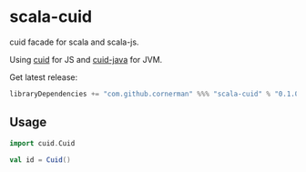 # scala-cuid

cuid facade for scala and scala-js.

Using [cuid](https://www.npmjs.com/package/cuid) for JS and [cuid-java](https://github.com/graphcool/cuid-java) for JVM.

Get latest release:
```scala
libraryDependencies += "com.github.cornerman" %%% "scala-cuid" % "0.1.0"
```

## Usage

```scala
import cuid.Cuid

val id = Cuid()
```
